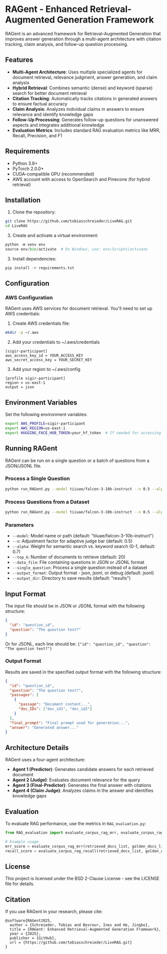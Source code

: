 # RAGent - Enhanced Retrieval-Augmented Generation Framework
RAGent is an advanced framework for Retrieval-Augmented Generation that improves answer generation through a multi-agent architecture with citation tracking, claim analysis, and follow-up question processing. 

## Features
- **Multi-Agent Architecture**: Uses multiple specialized agents for document retrieval, relevance judgment, answer generation, and claim analysis
- **Hybrid Retrieval**: Combines semantic (dense) and keyword (sparse) search for better document retrieval
- **Citation Tracking**: Automatically tracks citations in generated answers to ensure factual accuracy
- **Claim Analysis**: Analyzes individual claims in answers to ensure relevance and identify knowledge gaps
- **Follow-Up Processing**: Generates follow-up questions for unanswered aspects and integrates additional knowledge
- **Evaluation Metrics**: Includes standard RAG evaluation metrics like MRR, Recall, Precision, and F1

## Requirements
- Python 3.8+
- PyTorch 2.0.0+
- CUDA-compatible GPU (recommended)
- AWS account with access to OpenSearch and Pinecone (for hybrid retrieval)

## Installation
1. Clone the repository:
```bash
git clone https://github.com/tobiasschreieder/LiveRAG.git
cd LiveRAG
```
3. Create and activate a virtual environment:
```python
python -m venv env
source env/bin/activate  # On Windows, use: env\Scripts\activate
```
3. Install dependencies:
```python
pip install -r requirements.txt
```

## Configuration
### AWS Configuration
RAGent uses AWS services for document retrieval. You'll need to set up AWS credentials:
1. Create AWS credentials file:
```bash
mkdir -p ~/.aws
```

2. Add your credentials to ~/.aws/credentials
```
[sigir-participant]
aws_access_key_id = YOUR_ACCESS_KEY
aws_secret_access_key = YOUR_SECRET_KEY
```

3. Add your region to ~/.aws/config
```
[profile sigir-participant]
region = us-east-1
output = json
```

## Environment Variables
Set the following environment variables:
```bash
export AWS_PROFILE=sigir-participant
export AWS_REGION=us-east-1
export HUGGING_FACE_HUB_TOKEN=your_hf_token  # If needed for accessing models
```

## Running RAGent
RAGent can be run on a single question or a batch of questions from a JSON/JSONL file.
### Process a Single Question
```bash
python run_RAGent.py --model tiiuae/falcon-3-10b-instruct --n 0.5 --alpha 0.7 --top_k 20 --single_question "Your question here?"
```
### Process Questions from a Dataset
```bash
python run_RAGent.py --model tiiuae/falcon-3-10b-instruct --n 0.5 --alpha 0.7 --top_k 20 --data_file your_questions.jsonl --output_format jsonl
```
### Parameters
- `--model`: Model name or path (default: "tiiuae/falcon-3-10b-instruct")
- `--n`: Adjustment factor for adaptive judge bar (default: 0.5)
- `--alpha`: Weight for semantic search vs. keyword search (0-1, default: 0.7)
- `--top_k`: Number of documents to retrieve (default: 20)
- `--data_file`: File containing questions in JSON or JSONL format
- `--single_question`: Process a single question instead of a dataset
- `--output_format`: Output format - json, jsonl, or debug (default: jsonl)
- `--output_dir`: Directory to save results (default: "results")

## Input Format
The input file should be in JSON or JSONL format with the following structure:
```json
{
  "id": "question_id",
  "question": "The question text?"
}
```
Or for JSONL, each line should be:
```{"id": "question_id", "question": "The question text?"}```

### Output Format
Results are saved in the specified output format with the following structure:
```json
{
  "id": "question_id",
  "question": "The question text?",
  "passages": [
    {
      "passage": "Document content...",
      "doc_IDs": ["doc_id1", "doc_id2"]
    }
  ],
  "final_prompt": "Final prompt used for generation...",
  "answer": "Generated answer..."
}
```

## Architecture Details
RAGent uses a four-agent architecture:
- **Agent 1 (Predictor)**: Generates candidate answers for each retrieved document
- **Agent 2 (Judge)**: Evaluates document relevance for the query
- **Agent 3 (Final-Predictor)**: Generates the final answer with citations
- **Agent 4 (Claim Judge)**: Analyzes claims in the answer and identifies knowledge gaps

## Evaluation
To evaluate RAG performance, use the metrics in `RAG_evaluation.py`:
```python
from RAG_evaluation import evaluate_corpus_rag_mrr, evaluate_corpus_rag_recall

# Example usage
mrr_score = evaluate_corpus_rag_mrr(retrieved_docs_list, golden_docs_list, k=5)
recall_score = evaluate_corpus_rag_recall(retrieved_docs_list, golden_docs_list, k=20)
```

## License
This project is licensed under the BSD 2-Clause License - see the LICENSE file for details.

## Citation
If you use RAGent in your research, please cite:
```
@software{RAGent2025,
  author = {Schreieder, Tobias and Besrour, Ines and He, Jingbo},
  title = {RAGent: Enhanced Retrieval-Augmented Generation Framework},
  year = {2025},
  publisher = {GitHub},
  url = {https://github.com/tobiasschreieder/LiveRAG.git}
}
```

